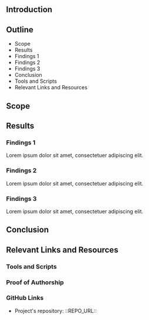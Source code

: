 [repo_url_keep]: # '::REPO_URL::'
[gh_profile_keep]: # '::GH_PROFILE::'
[//]: # 'You are advised to follow a similar structure such as the one below. When creating your contribution post, be sure that its structure is clear and you convey all necessary information. Consider including post banner and other visual assets.'

## Introduction

[//]: # 'Write a brief explanation and overview of the information and analysis presented in this post.'
[//]: # 'Consider including a banner at the top of the post.'

## Outline

[//]: # 'Consider writing a Table of Content of this post.'

- Scope
- Results
- Findings 1
- Findings 2
- Findings 3
- Conclusion
- Tools and Scripts
- Relevant Links and Resources

## Scope

[//]: # 'Describe and detail the information on the data extracted such as date of the analysis, timeframe of the analysed data, components of the analysis, etc.'

## Results

[//]: # 'Detail the results of your analysis, including charts, tables and infographics for data readability.'

### Findings 1

[//]: # 'Detail the findings of the analysis. Focus on points depicted in the scope section and highlight interesting pieces of the analysis.'

Lorem ipsum dolor sit amet, consectetuer adipiscing elit.

### Findings 2

Lorem ipsum dolor sit amet, consectetuer adipiscing elit.

### Findings 3

Lorem ipsum dolor sit amet, consectetuer adipiscing elit.

## Conclusion

[//]: # 'Write the conclusion of your analysis.'

## Relevant Links and Resources

[//]: # 'Add links to resources relevant to your analysis.'

### Tools and Scripts

[//]: # 'Include a reference to the tools (open source or commercial) used to generate the data such as scripts, software, algorithms, etc.'

### Proof of Authorship

[//]: # 'Include verifiable proof of authorship of the work done.'
[//]: # 'E.g. Links to external repository where your codes and/or flows are stored and described.'

### GitHub Links

[//]: # 'Include link to the GitHub repository of the specific project.'
[//]: # 'e.g. https://github.com/utopian-io/v2.utopian.io'

- Project's repository: ::REPO_URL::
